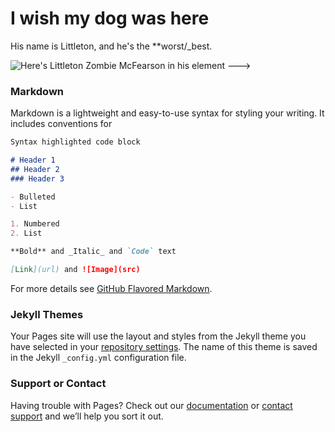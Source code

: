 # I wish my dog was here

His name is Littleton, and he's the **worst/_best.

![Here's Littleton Zombie McFearson in his element --->](https://encrypted-tbn0.gstatic.com/images?q=tbn:ANd9GcRZbpH4G0l_kpGsKDR9TbDJImHudF8bVYnf4b0-DEKRo5NQeG2taA)

### Markdown

Markdown is a lightweight and easy-to-use syntax for styling your writing. It includes conventions for

```markdown
Syntax highlighted code block

# Header 1
## Header 2
### Header 3

- Bulleted
- List

1. Numbered
2. List

**Bold** and _Italic_ and `Code` text

[Link](url) and ![Image](src)
```

For more details see [GitHub Flavored Markdown](https://guides.github.com/features/mastering-markdown/).

### Jekyll Themes

Your Pages site will use the layout and styles from the Jekyll theme you have selected in your [repository settings](https://github.com/SianCulligan/SianCulligan.github.io/settings). The name of this theme is saved in the Jekyll `_config.yml` configuration file.

### Support or Contact

Having trouble with Pages? Check out our [documentation](https://help.github.com/categories/github-pages-basics/) or [contact support](https://github.com/contact) and we’ll help you sort it out.
